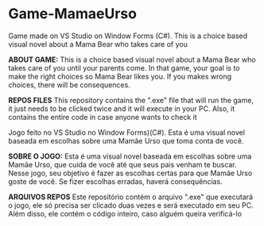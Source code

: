 # Game-MamaeUrso
Game made on VS Studio on Window Forms (C#). This is a choice based visual novel about a Mama Bear who takes care of you

<strong>ABOUT GAME:</strong>
This is a choice based visual novel about a Mama Bear who takes care of you until your parents come. In that game, your goal is to make the right choices so Mama Bear likes you. If you makes wrong choices, there will be consequences.

<strong>REPOS FILES</strong>
This repository contains the ".exe" file that will run the game, it just needs to be clicked twice and it will execute in your PC.
Also, it contains the entire code in case anyone wants to check it




Jogo feito no VS Studio no Window Forms)(C#). Esta é uma visual novel baseada em escolhas sobre uma Mamãe Urso que toma conta de você.

<strong>SOBRE O JOGO:</strong>
Esta é uma visual novel baseada em escolhas sobre uma Mamãe Urso, que cuida de você até que seus pais venham te buscar. Nesse jogo, seu objetivo é fazer as escolhas certas para que Mamãe Urso goste de você. Se fizer escolhas erradas, haverá consequências.

<strong>ARQUIVOS REPOS</strong>
Este repositório contém o arquivo ".exe" que executará o jogo, ele só precisa ser clicado duas vezes e será executado em seu PC.
Além disso, ele contém o código inteiro, caso alguém queira verificá-lo
